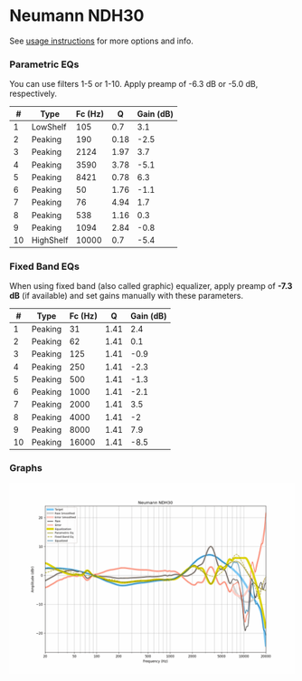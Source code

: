 # Neumann NDH30
See [usage instructions](https://github.com/jaakkopasanen/AutoEq#usage) for more options and info.

### Parametric EQs
You can use filters 1-5 or 1-10. Apply preamp of -6.3 dB or -5.0 dB, respectively.

|   # | Type      |   Fc (Hz) |    Q |   Gain (dB) |
|-----|-----------|-----------|------|-------------|
|   1 | LowShelf  |       105 | 0.7  |         3.1 |
|   2 | Peaking   |       190 | 0.18 |        -2.5 |
|   3 | Peaking   |      2124 | 1.97 |         3.7 |
|   4 | Peaking   |      3590 | 3.78 |        -5.1 |
|   5 | Peaking   |      8421 | 0.78 |         6.3 |
|   6 | Peaking   |        50 | 1.76 |        -1.1 |
|   7 | Peaking   |        76 | 4.94 |         1.7 |
|   8 | Peaking   |       538 | 1.16 |         0.3 |
|   9 | Peaking   |      1094 | 2.84 |        -0.8 |
|  10 | HighShelf |     10000 | 0.7  |        -5.4 |

### Fixed Band EQs
When using fixed band (also called graphic) equalizer, apply preamp of **-7.3 dB** (if available) and set gains manually with these parameters.

|   # | Type    |   Fc (Hz) |    Q |   Gain (dB) |
|-----|---------|-----------|------|-------------|
|   1 | Peaking |        31 | 1.41 |         2.4 |
|   2 | Peaking |        62 | 1.41 |         0.1 |
|   3 | Peaking |       125 | 1.41 |        -0.9 |
|   4 | Peaking |       250 | 1.41 |        -2.3 |
|   5 | Peaking |       500 | 1.41 |        -1.3 |
|   6 | Peaking |      1000 | 1.41 |        -2.1 |
|   7 | Peaking |      2000 | 1.41 |         3.5 |
|   8 | Peaking |      4000 | 1.41 |        -2   |
|   9 | Peaking |      8000 | 1.41 |         7.9 |
|  10 | Peaking |     16000 | 1.41 |        -8.5 |

### Graphs
![](./Neumann%20NDH30.png)
